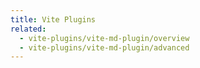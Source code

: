 ```yaml
---
title: Vite Plugins
related:
  - vite-plugins/vite-md-plugin/overview
  - vite-plugins/vite-md-plugin/advanced
---
```

